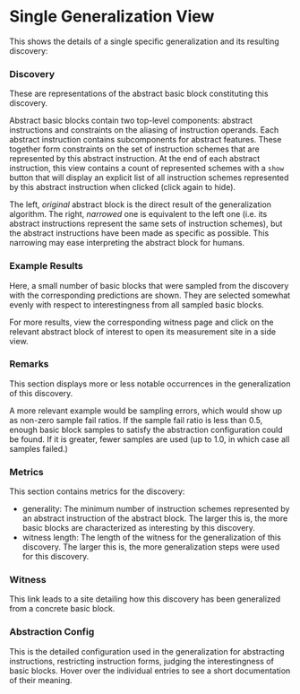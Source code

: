 # Single Generalization View

This shows the details of a single specific generalization and its resulting discovery:


### Discovery
These are representations of the abstract basic block constituting this discovery.

Abstract basic blocks contain two top-level components: abstract instructions and constraints on the aliasing of instruction operands.
Each abstract instruction contains subcomponents for abstract features.
These together form constraints on the set of instruction schemes that are represented by this abstract instruction.
At the end of each abstract instruction, this view contains a count of represented schemes with a `show` button that will display an explicit list of all instruction schemes represented by this abstract instruction when clicked (click again to hide).

The left, *original* abstract block is the direct result of the generalization algorithm.
The right, *narrowed* one is equivalent to the left one (i.e. its abstract instructions represent the same sets of instruction schemes), but the abstract instructions have been made as specific as possible.
This narrowing may ease interpreting the abstract block for humans.

### Example Results
Here, a small number of basic blocks that were sampled from the discovery with the corresponding predictions are shown.
They are selected somewhat evenly with respect to interestingness from all sampled basic blocks.

For more results, view the corresponding witness page and click on the relevant abstract block of interest to open its measurement site in a side view.

### Remarks
This section displays more or less notable occurrences in the generalization of this discovery.

A more relevant example would be sampling errors, which would show up as non-zero sample fail ratios.
If the sample fail ratio is less than 0.5, enough basic block samples to satisfy the abstraction configuration could be found.
If it is greater, fewer samples are used (up to 1.0, in which case all samples failed.)

### Metrics

This section contains metrics for the discovery:

  - generality: The minimum number of instruction schemes represented by an abstract instruction of the abstract block.
    The larger this is, the more basic blocks are characterized as interesting by this discovery.
  - witness length: The length of the witness for the generalization of this discovery.
    The larger this is, the more generalization steps were used for this discovery.


### Witness
This link leads to a site detailing how this discovery has been generalized from a concrete basic block.


### Abstraction Config

This is the detailed configuration used in the generalization for abstracting instructions, restricting instruction forms, judging the interestingness of basic blocks.
Hover over the individual entries to see a short documentation of their meaning.


